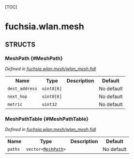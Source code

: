 [TOC]

# fuchsia.wlan.mesh




## **STRUCTS**

### MeshPath {#MeshPath}
*Defined in [fuchsia.wlan.mesh/wlan_mesh.fidl](https://fuchsia.googlesource.com/fuchsia/+/master/sdk/fidl/fuchsia.wlan.mesh/wlan_mesh.fidl#9)*





<table>
    <tr><th>Name</th><th>Type</th><th>Description</th><th>Default</th></tr><tr>
            <td><code>dest_address</code></td>
            <td>
                <code>uint8[6]</code>
            </td>
            <td></td>
            <td>No default</td>
        </tr><tr>
            <td><code>next_hop</code></td>
            <td>
                <code>uint8[6]</code>
            </td>
            <td></td>
            <td>No default</td>
        </tr><tr>
            <td><code>metric</code></td>
            <td>
                <code>uint32</code>
            </td>
            <td></td>
            <td>No default</td>
        </tr>
</table>

### MeshPathTable {#MeshPathTable}
*Defined in [fuchsia.wlan.mesh/wlan_mesh.fidl](https://fuchsia.googlesource.com/fuchsia/+/master/sdk/fidl/fuchsia.wlan.mesh/wlan_mesh.fidl#15)*





<table>
    <tr><th>Name</th><th>Type</th><th>Description</th><th>Default</th></tr><tr>
            <td><code>paths</code></td>
            <td>
                <code>vector&lt;<a class='link' href='#MeshPath'>MeshPath</a>&gt;</code>
            </td>
            <td></td>
            <td>No default</td>
        </tr>
</table>














